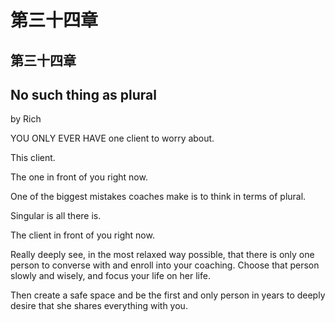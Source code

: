 # 第三十四章

## 第三十四章

## No such thing as plural

by Rich

YOU ONLY EVER HAVE one client to worry about.

This client.

The one in front of you right now.

One of the biggest mistakes coaches make is to think in terms of plural.

Singular is all there is.

The client in front of you right now.

Really deeply see, in the most relaxed way possible, that there is only one person to converse with and enroll into your coaching. Choose that person slowly and wisely, and focus your life on her life.

Then create a safe space and be the first and only person in years to deeply desire that she shares everything with you.

